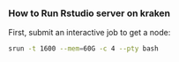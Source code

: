 ### How to Run Rstudio server on kraken

First, submit an interactive job to get a node:

```bash
srun -t 1600 --mem=60G -c 4 --pty bash
```